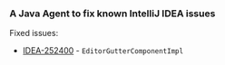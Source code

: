 ### A Java Agent to fix known IntelliJ IDEA issues

Fixed issues:
 - [IDEA-252400][1] - `EditorGutterComponentImpl`

[1]: https://youtrack.jetbrains.com/issue/IDEA-252400
